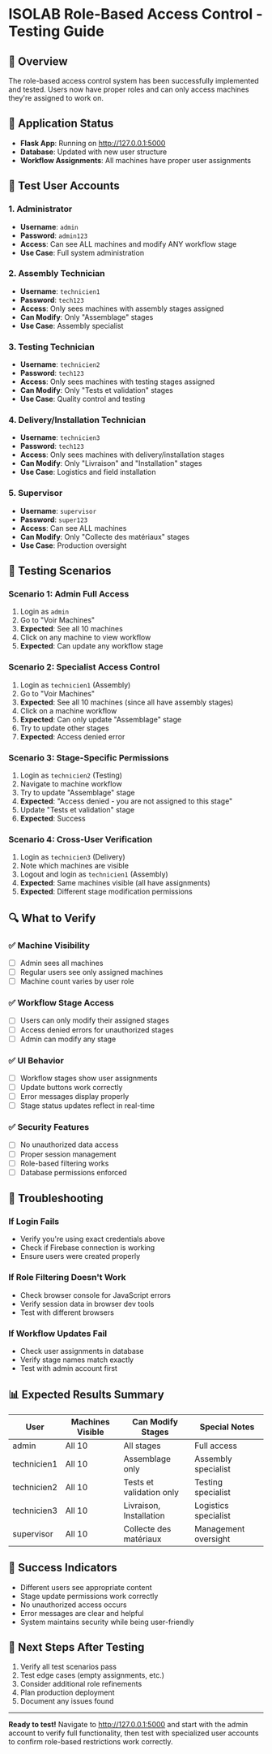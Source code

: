 # ISOLAB Role-Based Access Control - Testing Guide

## 🎯 Overview
The role-based access control system has been successfully implemented and tested. Users now have proper roles and can only access machines they're assigned to work on.

## 🚀 Application Status
- **Flask App**: Running on http://127.0.0.1:5000
- **Database**: Updated with new user structure
- **Workflow Assignments**: All machines have proper user assignments

## 🔑 Test User Accounts

### 1. Administrator
- **Username**: `admin`
- **Password**: `admin123`
- **Access**: Can see ALL machines and modify ANY workflow stage
- **Use Case**: Full system administration

### 2. Assembly Technician
- **Username**: `technicien1` 
- **Password**: `tech123`
- **Access**: Only sees machines with assembly stages assigned
- **Can Modify**: Only "Assemblage" stages
- **Use Case**: Assembly specialist

### 3. Testing Technician
- **Username**: `technicien2`
- **Password**: `tech123` 
- **Access**: Only sees machines with testing stages assigned
- **Can Modify**: Only "Tests et validation" stages
- **Use Case**: Quality control and testing

### 4. Delivery/Installation Technician
- **Username**: `technicien3`
- **Password**: `tech123`
- **Access**: Only sees machines with delivery/installation stages
- **Can Modify**: Only "Livraison" and "Installation" stages
- **Use Case**: Logistics and field installation

### 5. Supervisor
- **Username**: `supervisor`
- **Password**: `super123`
- **Access**: Can see ALL machines
- **Can Modify**: Only "Collecte des matériaux" stages
- **Use Case**: Production oversight

## 🧪 Testing Scenarios

### Scenario 1: Admin Full Access
1. Login as `admin`
2. Go to "Voir Machines"
3. **Expected**: See all 10 machines
4. Click on any machine to view workflow
5. **Expected**: Can update any workflow stage

### Scenario 2: Specialist Access Control
1. Login as `technicien1` (Assembly)
2. Go to "Voir Machines" 
3. **Expected**: See all 10 machines (since all have assembly stages)
4. Click on a machine workflow
5. **Expected**: Can only update "Assemblage" stage
6. Try to update other stages
7. **Expected**: Access denied error

### Scenario 3: Stage-Specific Permissions
1. Login as `technicien2` (Testing)
2. Navigate to machine workflow
3. Try to update "Assemblage" stage
4. **Expected**: "Access denied - you are not assigned to this stage"
5. Update "Tests et validation" stage
6. **Expected**: Success

### Scenario 4: Cross-User Verification
1. Login as `technicien3` (Delivery)
2. Note which machines are visible
3. Logout and login as `technicien1` (Assembly)
4. **Expected**: Same machines visible (all have assignments)
5. **Expected**: Different stage modification permissions

## 🔍 What to Verify

### ✅ Machine Visibility
- [ ] Admin sees all machines
- [ ] Regular users see only assigned machines
- [ ] Machine count varies by user role

### ✅ Workflow Stage Access
- [ ] Users can only modify their assigned stages
- [ ] Access denied errors for unauthorized stages
- [ ] Admin can modify any stage

### ✅ UI Behavior
- [ ] Workflow stages show user assignments
- [ ] Update buttons work correctly
- [ ] Error messages display properly
- [ ] Stage status updates reflect in real-time

### ✅ Security Features
- [ ] No unauthorized data access
- [ ] Proper session management
- [ ] Role-based filtering works
- [ ] Database permissions enforced

## 🐛 Troubleshooting

### If Login Fails
- Verify you're using exact credentials above
- Check if Firebase connection is working
- Ensure users were created properly

### If Role Filtering Doesn't Work
- Check browser console for JavaScript errors
- Verify session data in browser dev tools
- Test with different browsers

### If Workflow Updates Fail
- Check user assignments in database
- Verify stage names match exactly
- Test with admin account first

## 📊 Expected Results Summary

| User | Machines Visible | Can Modify Stages | Special Notes |
|------|------------------|-------------------|---------------|
| admin | All 10 | All stages | Full access |
| technicien1 | All 10 | Assemblage only | Assembly specialist |
| technicien2 | All 10 | Tests et validation only | Testing specialist |
| technicien3 | All 10 | Livraison, Installation | Logistics specialist |
| supervisor | All 10 | Collecte des matériaux | Management oversight |

## 🎉 Success Indicators
- Different users see appropriate content
- Stage update permissions work correctly
- No unauthorized access occurs
- Error messages are clear and helpful
- System maintains security while being user-friendly

## 🔧 Next Steps After Testing
1. Verify all test scenarios pass
2. Test edge cases (empty assignments, etc.)
3. Consider additional role refinements
4. Plan production deployment
5. Document any issues found

---
**Ready to test!** Navigate to http://127.0.0.1:5000 and start with the admin account to verify full functionality, then test with specialized user accounts to confirm role-based restrictions work correctly.
